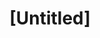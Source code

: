 ---
pid: rs241
title: "[Untitled]"
location_transcription: 
coordinates: "[-75.171414847707, 39.949292821429]"
zipcode: '19145'
gen_neighborhood: South Philadelphia
neighborhood: Passyunk
outside_phl: 
age: '20'
age_range: 20-29
instagram: 
image_file_name: rs_241.jpg
proposal_transcription: |-
  South Philly monument to immigration.
  by community garden (refugee garden)
topic: Immigration
topic_summary: '0'
type: Garden
keywords_other: 
credit: Abigail Stevens
image_labels: 
twitter: 
facebook: 
permalink: "/monuments/rs241/"
layout: item-page
---